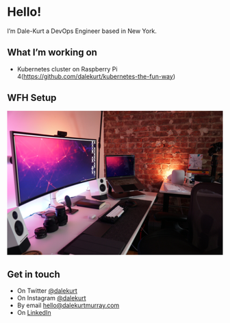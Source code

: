 # Hello!

I’m Dale-Kurt a DevOps Engineer based in New York.

## What I’m working on

- Kubernetes cluster on Raspberry Pi 4(https://github.com/dalekurt/kubernetes-the-fun-way)

## WFH Setup

![Work From Home Setup Photo](./assets/work-from-home-setup.JPG)

## Get in touch

- On Twitter [@dalekurt](https://www.twitter.com/dalekurt)
- On Instagram [@dalekurt](https://www.instagram.com/dalekurt)
- By email [hello@dalekurtmurray.com](mailto:hello@dalekurtmurray.com)
- On [LinkedIn](https://www.linkedin.com/in/dalekurtmurray/)
